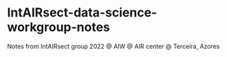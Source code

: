 # IntAIRsect-data-science-workgroup-notes
Notes from IntAIRsect group 2022 @ AIW @ AIR center @ Terceira, Azores 
